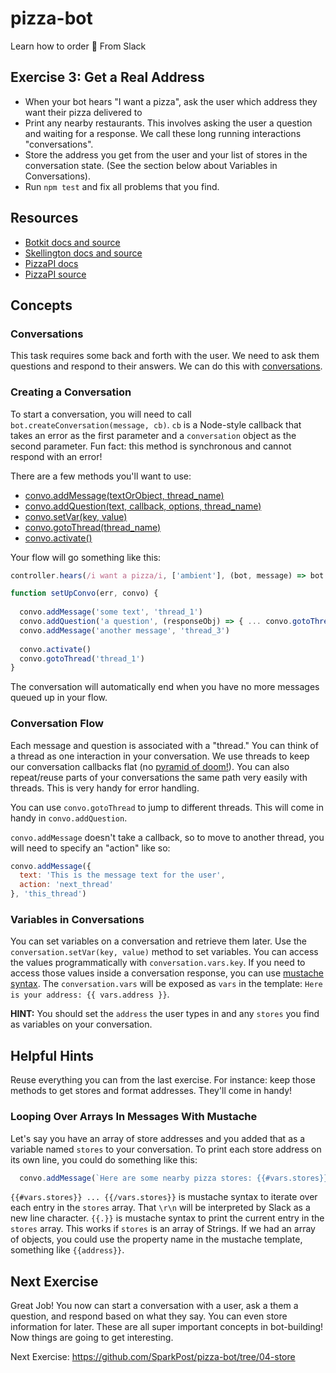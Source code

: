 # pizza-bot
Learn how to order 🍕 From Slack

## Exercise 3: Get a Real Address
* When your bot hears "I want a pizza", ask the user which address they want their pizza delivered to
* Print any nearby restaurants. This involves asking the user a question and waiting for a response. We call these long running interactions "conversations".
* Store the address you get from the user and your list of stores in the conversation state. (See the section below about Variables in Conversations).
* Run `npm test` and fix all problems that you find.

## Resources

* [Botkit docs and source](https://github.com/howdyai/botkit)
* [Skellington docs and source](https://github.com/Skellington-Closet/skellington)
* [PizzaPI docs](http://riaevangelist.github.io/node-dominos-pizza-api/)
* [PizzaPI source](https://github.com/RIAEvangelist/node-dominos-pizza-api)

## Concepts

### Conversations

This task requires some back and forth with the user. We need to ask them questions and respond to their answers. 
We can do this with [conversations](https://github.com/howdyai/botkit#control-conversation-flow).

### Creating a Conversation

To start a conversation, you will need to call `bot.createConversation(message, cb)`. `cb` is a Node-style callback
that takes an error as the first parameter and a `conversation` object as the second parameter. Fun fact: this method is 
synchronous and cannot respond with an error!

There are a few methods you'll want to use:

* [convo.addMessage(textOrObject, thread_name)](https://github.com/howdyai/botkit/blob/master/docs/readme.md#convoaddmessage)
* [convo.addQuestion(text, callback, options, thread_name)](https://github.com/howdyai/botkit/blob/master/docs/readme.md#convoaddquestion)
* [convo.setVar(key, value)](https://github.com/howdyai/botkit/blob/master/docs/readme.md#convosetvar)
* [convo.gotoThread(thread_name)](https://github.com/howdyai/botkit/blob/master/docs/readme.md#convogotothread)
* [convo.activate()](https://github.com/howdyai/botkit/blob/master/docs/readme.md#convoactivate)


Your flow will go something like this:
```js
controller.hears(/i want a pizza/i, ['ambient'], (bot, message) => bot.createConversation(message, setUpConvo))

function setUpConvo(err, convo) {
  
  convo.addMessage('some text', 'thread_1')
  convo.addQuestion('a question', (responseObj) => { ... convo.gotoThread('thread_3') }, {}, 'thread_2')
  convo.addMessage('another message', 'thread_3')
  
  convo.activate()
  convo.gotoThread('thread_1')
}

```

The conversation will automatically end when you have no more messages queued up in your flow.

### Conversation Flow

Each message and question is associated with a "thread." You can think of a thread as one interaction in your conversation.
We use threads to keep our conversation callbacks flat (no [pyramid of doom!](http://callbackhell.com/)). You can also repeat/reuse parts of your conversations
the same path very easily with threads. This is very handy for error handling.

You can use `convo.gotoThread` to jump to different threads. This will come in handy in `convo.addQuestion`.

`convo.addMessage` doesn't take a callback, so to move to another thread, you will need to specify an "action" like so:

```js
convo.addMessage({
  text: 'This is the message text for the user',
  action: 'next_thread'
}, 'this_thread')
```

### Variables in Conversations

You can set variables on a conversation and retrieve them later. Use the `conversation.setVar(key, value)` method to set variables.
You can access the values programmatically with `conversation.vars.key`. If you need to access those values inside a 
conversation response, you can use [mustache syntax](https://github.com/janl/mustache.js/#templates). The `conversation.vars` 
will be exposed as `vars` in the template: `Here is your address: {{ vars.address }}`.

**HINT:** You should set the `address` the user types in and any `stores` you find as variables on your conversation.


## Helpful Hints

Reuse everything you can from the last exercise. For instance: keep those methods to get stores and format addresses. They'll come in handy!

### Looping Over Arrays In Messages With Mustache

Let's say you have an array of store addresses and you added that as a variable named `stores` to your conversation. 
To print each store address on its own line, you could do something like this:

```js
  convo.addMessage(`Here are some nearby pizza stores: {{#vars.stores}}\r\n{{.}} {{/vars.stores}}`, `list-stores`)
```

`{{#vars.stores}} ... {{/vars.stores}}` is mustache syntax to iterate over each entry in the `stores` array.
That `\r\n` will be interpreted by Slack as a new line character.
`{{.}}` is mustache syntax to print the current entry in the `stores` array. This works if `stores` is an array of Strings.
If we had an array of objects, you could use the property name in the mustache template, something like `{{address}}`.


## Next Exercise

Great Job! You now can start a conversation with a user, ask a them a question, and respond based on what they say. 
You can even store information for later. These are all super important concepts in bot-building! 
Now things are going to get interesting.

Next Exercise: https://github.com/SparkPost/pizza-bot/tree/04-store

